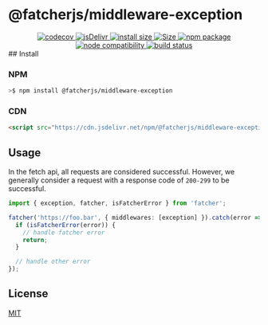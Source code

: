 # @fatcherjs/middleware-exception

<div align="center">
  <a href="https://codecov.io/gh/fatcherjs/middleware-exception/branch/master">
    <img src="https://codecov.io/gh/fatcherjs/middleware-exception/branch/master/graph/badge.svg?token=9DRTR2GXH8" alt="codecov">
  </a>
  <a href="https://www.jsdelivr.com/package/npm/@fatcherjs/middleware-exception">
    <img src="https://data.jsdelivr.com/v1/package/npm/@fatcherjs/middleware-exception/badge?style=rounded" alt="jsDelivr">
  </a>
  <a href="https://packagephobia.com/result?p=@fatcherjs/middleware-exception">
    <img src="https://packagephobia.com/badge?p=@fatcherjs/middleware-exception" alt="install size">
  </a>
  <a href="https://unpkg.com/@fatcherjs/middleware-exception">
    <img src="https://img.badgesize.io/https://unpkg.com/@fatcherjs/middleware-exception" alt="Size">
  </a>
  <a href="https://npmjs.com/package/@fatcherjs/middleware-exception">
    <img src="https://img.shields.io/npm/v/@fatcherjs/middleware-exception.svg" alt="npm package">
  </a>
  <a href="https://nodejs.org/en/about/releases/">
    <img src="https://img.shields.io/node/v/@fatcherjs/middleware-exception.svg" alt="node compatibility">
  </a>
  <a href="https://github.com/fatcherjs/middleware-exception/actions/workflows/ci.yml">
    <img src="https://github.com/fatcherjs/middleware-exception/actions/workflows/ci.yml/badge.svg?branch=master" alt="build status">
  </a>
</div>
## Install

### NPM

```bash
>$ npm install @fatcherjs/middleware-exception
```

### CDN

```html
<script src="https://cdn.jsdelivr.net/npm/@fatcherjs/middleware-exception/dist/index.min.js"></script>
```

## Usage

In the fetch api, all requests are considered successful. However, we generally consider a request with a response code of `200-299` to be successful.

```ts
import { exception, fatcher, isFatcherError } from 'fatcher';

fatcher('https://foo.bar', { middlewares: [exception] }).catch(error => {
  if (isFatcherError(error)) {
    // handle fatcher error
    return;
  }

  // handle other error
});
```

## License

[MIT](https://github.com/fatcherjs/middleware-exception/blob/master/LICENSE)
